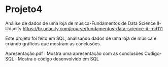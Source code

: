 # Projeto4
Análise de dados de uma loja de música-Fundamentos de Data Science II-Udacity
https://br.udacity.com/course/fundamentos-data-science-ii--nd111

Este projeto foi feito em SQL, analisando dados de uma loja de música
e criando gráficos que mostram as conclusões.

Apresentação.pdf : Mostra uma apresentação com as conclusões
Codigo-SQL       : Mostra o código desenvolvido em SQL
